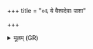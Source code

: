 +++
title = "०६ ये वैश्वदेवाः पाशा"

+++
<details><summary>मूलम् (GR)</summary>

ये वैश्वदेवाः पाशा ये च वैश्वकर्मणा  
आरे अस्मत् तान् देवी निरृतिर् दधातु ॥
</details>